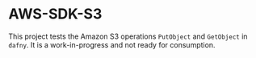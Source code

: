 # AWS-SDK-S3

This project tests the Amazon S3 operations `PutObject` and `GetObject` in `dafny`. 
It is a work-in-progress and not ready for consumption.
